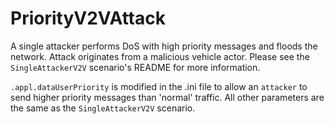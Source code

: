 # PriorityV2VAttack

A single attacker performs DoS with high priority messages and floods the network. Attack originates from a malicious vehicle actor. Please see the `SingleAttackerV2V` scenario's README for more information. 

`.appl.dataUserPriority` is modified in the .ini file to allow an `attacker` to send higher priority messages than 'normal' traffic. All other parameters are the same as the `SingleAttackerV2V` scenario.
